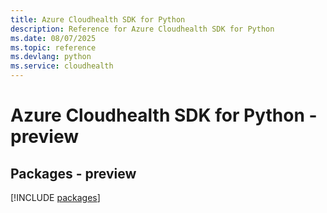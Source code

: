 ```yaml
---
title: Azure Cloudhealth SDK for Python
description: Reference for Azure Cloudhealth SDK for Python
ms.date: 08/07/2025
ms.topic: reference
ms.devlang: python
ms.service: cloudhealth
---
```

# Azure Cloudhealth SDK for Python - preview
## Packages - preview
[!INCLUDE [packages](cloudhealth-index.md)]